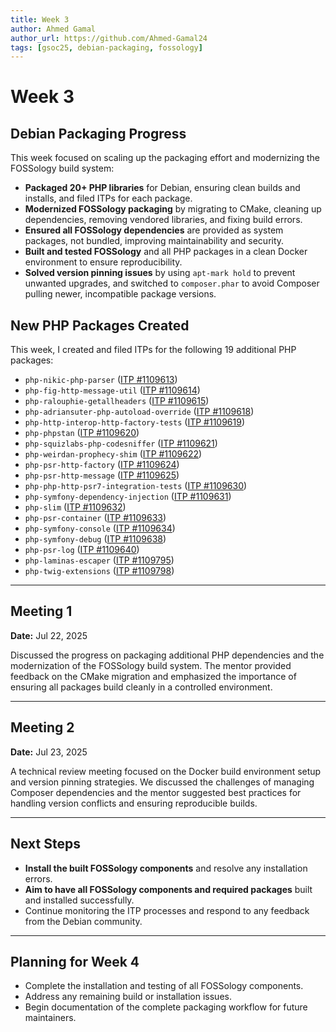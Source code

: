 ```yaml
---
title: Week 3
author: Ahmed Gamal
author_url: https://github.com/Ahmed-Gamal24
tags: [gsoc25, debian-packaging, fossology]
---
```

<!--
SPDX-License-Identifier: CC-BY-SA-4.0

SPDX-FileCopyrightText: 2025 Ahmed Gamal <ahmed.gamal9541@gmail.com>
-->

# Week 3

## Debian Packaging Progress

This week focused on scaling up the packaging effort and modernizing the FOSSology build system:

- **Packaged 20+ PHP libraries** for Debian, ensuring clean builds and installs, and filed ITPs for each package.
- **Modernized FOSSology packaging** by migrating to CMake, cleaning up dependencies, removing vendored libraries, and fixing build errors.
- **Ensured all FOSSology dependencies** are provided as system packages, not bundled, improving maintainability and security.
- **Built and tested FOSSology** and all PHP packages in a clean Docker environment to ensure reproducibility.
- **Solved version pinning issues** by using `apt-mark hold` to prevent unwanted upgrades, and switched to `composer.phar` to avoid Composer pulling newer, incompatible package versions.

## New PHP Packages Created

This week, I created and filed ITPs for the following 19 additional PHP packages:

- `php-nikic-php-parser` ([ITP #1109613](https://bugs.debian.org/cgi-bin/bugreport.cgi?bug=1109613))
- `php-fig-http-message-util` ([ITP #1109614](https://bugs.debian.org/cgi-bin/bugreport.cgi?bug=1109614))
- `php-ralouphie-getallheaders` ([ITP #1109615](https://bugs.debian.org/cgi-bin/bugreport.cgi?bug=1109615))
- `php-adriansuter-php-autoload-override` ([ITP #1109618](https://bugs.debian.org/cgi-bin/bugreport.cgi?bug=1109618))
- `php-http-interop-http-factory-tests` ([ITP #1109619](https://bugs.debian.org/cgi-bin/bugreport.cgi?bug=1109619))
- `php-phpstan` ([ITP #1109620](https://bugs.debian.org/cgi-bin/bugreport.cgi?bug=1109620))
- `php-squizlabs-php-codesniffer` ([ITP #1109621](https://bugs.debian.org/cgi-bin/bugreport.cgi?bug=1109621))
- `php-weirdan-prophecy-shim` ([ITP #1109622](https://bugs.debian.org/cgi-bin/bugreport.cgi?bug=1109622))
- `php-psr-http-factory` ([ITP #1109624](https://bugs.debian.org/cgi-bin/bugreport.cgi?bug=1109624))
- `php-psr-http-message` ([ITP #1109625](https://bugs.debian.org/cgi-bin/bugreport.cgi?bug=1109625))
- `php-php-http-psr7-integration-tests` ([ITP #1109630](https://bugs.debian.org/cgi-bin/bugreport.cgi?bug=1109630))
- `php-symfony-dependency-injection` ([ITP #1109631](https://bugs.debian.org/cgi-bin/bugreport.cgi?bug=1109631))
- `php-slim` ([ITP #1109632](https://bugs.debian.org/cgi-bin/bugreport.cgi?bug=1109632))
- `php-psr-container` ([ITP #1109633](https://bugs.debian.org/cgi-bin/bugreport.cgi?bug=1109633))
- `php-symfony-console` ([ITP #1109634](https://bugs.debian.org/cgi-bin/bugreport.cgi?bug=1109634))
- `php-symfony-debug` ([ITP #1109638](https://bugs.debian.org/cgi-bin/bugreport.cgi?bug=1109638))
- `php-psr-log` ([ITP #1109640](https://bugs.debian.org/cgi-bin/bugreport.cgi?bug=1109640))
- `php-laminas-escaper` ([ITP #1109795](https://bugs.debian.org/cgi-bin/bugreport.cgi?bug=1109795))
- `php-twig-extensions` ([ITP #1109798](https://bugs.debian.org/cgi-bin/bugreport.cgi?bug=1109798))

---

## Meeting 1

**Date:** Jul 22, 2025

Discussed the progress on packaging additional PHP dependencies and the modernization of the FOSSology build system. The mentor provided feedback on the CMake migration and emphasized the importance of ensuring all packages build cleanly in a controlled environment.

---

## Meeting 2

**Date:** Jul 23, 2025

A technical review meeting focused on the Docker build environment setup and version pinning strategies. We discussed the challenges of managing Composer dependencies and the mentor suggested best practices for handling version conflicts and ensuring reproducible builds.

---

## Next Steps

- **Install the built FOSSology components** and resolve any installation errors.
- **Aim to have all FOSSology components and required packages** built and installed successfully.
- Continue monitoring the ITP processes and respond to any feedback from the Debian community.

---

## Planning for Week 4

- Complete the installation and testing of all FOSSology components.
- Address any remaining build or installation issues.
- Begin documentation of the complete packaging workflow for future maintainers.
